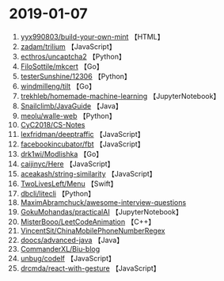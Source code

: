 # 2019-01-07

1. [yyx990803/build-your-own-mint](https://github.com/yyx990803/build-your-own-mint) 【HTML】
2. [zadam/trilium](https://github.com/zadam/trilium) 【JavaScript】
3. [ecthros/uncaptcha2](https://github.com/ecthros/uncaptcha2) 【Python】
4. [FiloSottile/mkcert](https://github.com/FiloSottile/mkcert) 【Go】
5. [testerSunshine/12306](https://github.com/testerSunshine/12306) 【Python】
6. [windmilleng/tilt](https://github.com/windmilleng/tilt) 【Go】
7. [trekhleb/homemade-machine-learning](https://github.com/trekhleb/homemade-machine-learning) 【JupyterNotebook】
8. [Snailclimb/JavaGuide](https://github.com/Snailclimb/JavaGuide) 【Java】
9. [meolu/walle-web](https://github.com/meolu/walle-web) 【Python】
10. [CyC2018/CS-Notes](https://github.com/CyC2018/CS-Notes) 
11. [lexfridman/deeptraffic](https://github.com/lexfridman/deeptraffic) 【JavaScript】
12. [facebookincubator/fbt](https://github.com/facebookincubator/fbt) 【JavaScript】
13. [drk1wi/Modlishka](https://github.com/drk1wi/Modlishka) 【Go】
14. [caijinyc/Here](https://github.com/caijinyc/Here) 【JavaScript】
15. [aceakash/string-similarity](https://github.com/aceakash/string-similarity) 【JavaScript】
16. [TwoLivesLeft/Menu](https://github.com/TwoLivesLeft/Menu) 【Swift】
17. [dbcli/litecli](https://github.com/dbcli/litecli) 【Python】
18. [MaximAbramchuck/awesome-interview-questions](https://github.com/MaximAbramchuck/awesome-interview-questions) 
19. [GokuMohandas/practicalAI](https://github.com/GokuMohandas/practicalAI) 【JupyterNotebook】
20. [MisterBooo/LeetCodeAnimation](https://github.com/MisterBooo/LeetCodeAnimation) 【C++】
21. [VincentSit/ChinaMobilePhoneNumberRegex](https://github.com/VincentSit/ChinaMobilePhoneNumberRegex) 
22. [doocs/advanced-java](https://github.com/doocs/advanced-java) 【Java】
23. [CommanderXL/Biu-blog](https://github.com/CommanderXL/Biu-blog) 
24. [unbug/codelf](https://github.com/unbug/codelf) 【JavaScript】
25. [drcmda/react-with-gesture](https://github.com/drcmda/react-with-gesture) 【JavaScript】
